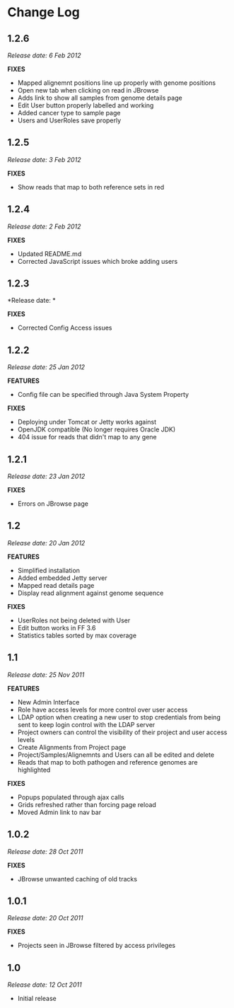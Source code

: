# Change Log

## 1.2.6

*Release date: 6 Feb 2012*

**FIXES**

* Mapped alignemnt positions line up properly with genome positions
* Open new tab when clicking on read in JBrowse
* Adds link to show all samples from genome details page
* Edit User button properly labelled and working
* Added cancer type to sample page
* Users and UserRoles save properly

## 1.2.5

*Release date: 3 Feb 2012*

**FIXES**

* Show reads that map to both reference sets in red

## 1.2.4

*Release date: 2 Feb 2012*

**FIXES**

* Updated README.md
* Corrected JavaScript issues which broke adding users

## 1.2.3

*Release date: *

**FIXES**

* Corrected Config Access issues

## 1.2.2

*Release date: 25 Jan 2012*

**FEATURES**

* Config file can be specified through Java System Property

**FIXES**

* Deploying under Tomcat or Jetty works against
* OpenJDK compatible (No longer requires Oracle JDK)
* 404 issue for reads that didn't map to any gene

## 1.2.1

*Release date: 23 Jan 2012*

**FIXES**

* Errors on JBrowse page

## 1.2

*Release date: 20 Jan 2012*

**FEATURES**

* Simplified installation
* Added embedded Jetty server
* Mapped read details page
* Display read alignment against genome sequence

**FIXES**

* UserRoles not being deleted with User
* Edit button works in FF 3.6
* Statistics tables sorted by max coverage

## 1.1

*Release date: 25 Nov 2011*

**FEATURES**  
* New Admin Interface
* Role have access levels for more control over user access
* LDAP option when creating a new user to stop credentials from being sent to keep login control with the LDAP server
* Project owners can control the visibility of their project and user access levels
* Create Alignments from Project page
* Project/Samples/Alignemnts and Users can all be edited and delete
* Reads that map to both pathogen and reference genomes are highlighted


**FIXES**
* Popups populated through ajax calls
* Grids refreshed rather than forcing page reload
* Moved Admin link to nav bar

## 1.0.2

*Release date: 28 Oct 2011*

**FIXES**  
* JBrowse unwanted caching of old tracks

## 1.0.1

*Release date: 20 Oct 2011*

**FIXES**  
* Projects seen in JBrowse filtered by access privileges

## 1.0

*Release date: 12 Oct 2011*

* Initial release

